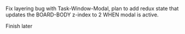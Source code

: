 Fix layering bug with Task-Window-Modal, plan to add redux state that updates the BOARD-BODY z-index to 2 WHEN modal is active.

Finish later
